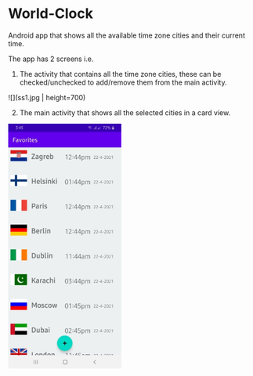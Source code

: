 # World-Clock
Android app that shows all the available time zone cities and their current time.

The app has 2 screens i.e. 
1. The activity that contains all the time zone cities, these can be checked/unchecked to add/remove them from the main activity.

![](ss1.jpg | height=700)

2. The main activity that shows all the selected cities in a card view.

<img src="ss2.jpg" alt="Image" height="500">
